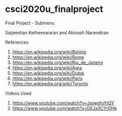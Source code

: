 # csci2020u_finalproject

Final Project - Submenu

Saijeeshan Ketheeswaran and Abinash Narendiran 

References 

1. https://en.wikipedia.org/wiki/Beijing
2. https://en.wikipedia.org/wiki/Rome
3. https://en.wikipedia.org/wiki/Rio_de_Janeiro
4. https://en.wikipedia.org/wiki/Agra
5. https://en.wikipedia.org/wiki/Dubai
6. https://en.wikipedia.org/wiki/Paris
7. https://en.wikipedia.org/wiki/Toronto

Videos Used

1. https://www.youtube.com/watch?v=JspegfuYtQY
2. https://www.youtube.com/watch?v=DEJx0CYrDHk





